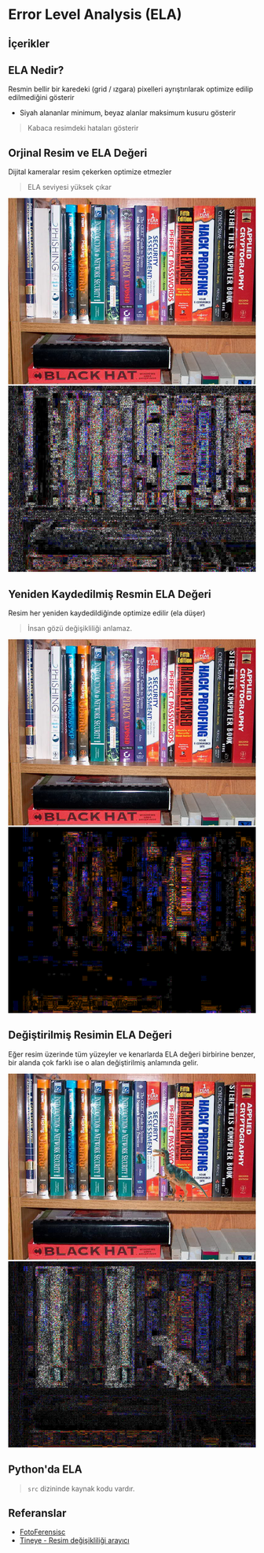# Error Level Analysis (ELA) <!-- omit in toc -->

## İçerikler <!-- omit in toc -->

## ELA Nedir?

Resmin bellir bir karedeki (grid / ızgara) pixelleri ayrıştırılarak optimize edilip edilmediğini gösterir

- Siyah alananlar minimum, beyaz alanlar maksimum kusuru gösterir

> Kabaca resimdeki hataları gösterir

## Orjinal Resim ve ELA Değeri

Dijital kameralar resim çekerken optimize etmezler

> ELA seviyesi yüksek çıkar

![](../res/orijin_ela.png) ![](../res/origin_ela_result.png)

## Yeniden Kaydedilmiş Resmin ELA Değeri

Resim her yeniden kaydedildiğinde optimize edilir (ela düşer)

> İnsan gözü değişikliliği anlamaz.

![](../res/orijin_ela.png) ![](../res/resaved_origin_ela.png)

## Değiştirilmiş Resimin ELA Değeri

Eğer resim üzerinde tüm yüzeyler ve kenarlarda ELA değeri birbirine benzer, bir alanda çok farklı ise o alan değiştirilmiş anlamında gelir.

![](../res/changed_pic.png) ![](../res/changed_ela.png)

## Python'da ELA

> `src` dizininde kaynak kodu vardır.

## Referanslar

- [FotoFerensisc](https://fotoforensics.com/tutorial-ela.php)
- [Tineye - Resim değişikliliği arayıcı](https://tineye.com/)
